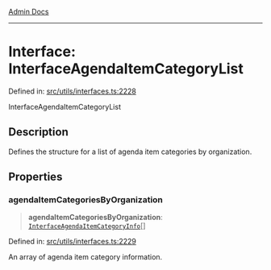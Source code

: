 [Admin Docs](/)

***

# Interface: InterfaceAgendaItemCategoryList

Defined in: [src/utils/interfaces.ts:2228](https://github.com/PalisadoesFoundation/talawa-admin/blob/main/src/utils/interfaces.ts#L2228)

InterfaceAgendaItemCategoryList

## Description

Defines the structure for a list of agenda item categories by organization.

## Properties

### agendaItemCategoriesByOrganization

> **agendaItemCategoriesByOrganization**: [`InterfaceAgendaItemCategoryInfo`](utils\interfaces\README\interfaces\InterfaceAgendaItemCategoryInfo.md)[]

Defined in: [src/utils/interfaces.ts:2229](https://github.com/PalisadoesFoundation/talawa-admin/blob/main/src/utils/interfaces.ts#L2229)

An array of agenda item category information.
